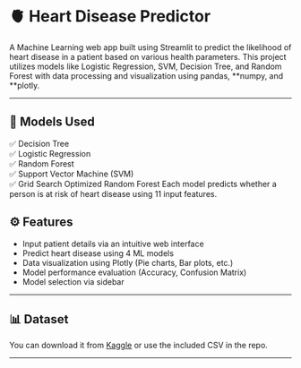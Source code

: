 # 🫀 Heart Disease Predictor

A Machine Learning web app built using Streamlit to predict the likelihood of heart disease in a patient based on various health parameters. This project utilizes models like Logistic Regression, SVM, Decision Tree, and Random Forest with data processing and visualization using pandas, **numpy, and **plotly.

---
## 🧠 Models Used

✅ Decision Tree  
✅ Logistic Regression  
✅ Random Forest  
✅ Support Vector Machine (SVM)  
✅ Grid Search Optimized Random Forest
Each model predicts whether a person is at risk of heart disease using 11 input features.

## ⚙ Features

- Input patient details via an intuitive web interface
- Predict heart disease using 4 ML models
- Data visualization using Plotly (Pie charts, Bar plots, etc.)
- Model performance evaluation (Accuracy, Confusion Matrix)
- Model selection via sidebar

---
## 📊 Dataset
You can download it from [Kaggle](https://www.kaggle.com/datasets/fedesoriano/heart-failure-prediction/data) or use the included CSV in the repo.

---
